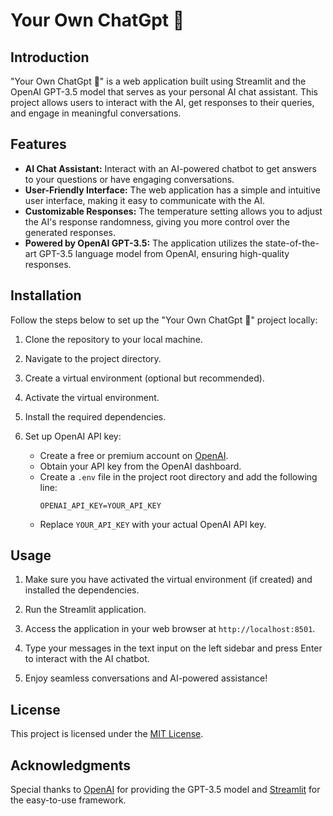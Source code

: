 
# Your Own ChatGpt 🤖

## Introduction

"Your Own ChatGpt 🤖" is a web application built using Streamlit and the OpenAI GPT-3.5 model that serves as your personal AI chat assistant. This project allows users to interact with the AI, get responses to their queries, and engage in meaningful conversations.

## Features

- **AI Chat Assistant:** Interact with an AI-powered chatbot to get answers to your questions or have engaging conversations.
- **User-Friendly Interface:** The web application has a simple and intuitive user interface, making it easy to communicate with the AI.
- **Customizable Responses:** The temperature setting allows you to adjust the AI's response randomness, giving you more control over the generated responses.
- **Powered by OpenAI GPT-3.5:** The application utilizes the state-of-the-art GPT-3.5 language model from OpenAI, ensuring high-quality responses.

## Installation

Follow the steps below to set up the "Your Own ChatGpt 🤖" project locally:

1. Clone the repository to your local machine.

2. Navigate to the project directory.

3. Create a virtual environment (optional but recommended).

4. Activate the virtual environment.

5. Install the required dependencies.

6. Set up OpenAI API key:
   - Create a free or premium account on [OpenAI](https://openai.com/).
   - Obtain your API key from the OpenAI dashboard.
   - Create a `.env` file in the project root directory and add the following line:
     ```
     OPENAI_API_KEY=YOUR_API_KEY
     ```
   - Replace `YOUR_API_KEY` with your actual OpenAI API key.

## Usage

1. Make sure you have activated the virtual environment (if created) and installed the dependencies.

2. Run the Streamlit application.

3. Access the application in your web browser at `http://localhost:8501`.

4. Type your messages in the text input on the left sidebar and press Enter to interact with the AI chatbot.

5. Enjoy seamless conversations and AI-powered assistance!

## License

This project is licensed under the [MIT License](https://github.com/yourusername/awesomeproject/blob/master/LICENSE).

## Acknowledgments

Special thanks to [OpenAI](https://openai.com/) for providing the GPT-3.5 model and [Streamlit](https://www.streamlit.io/) for the easy-to-use framework.

